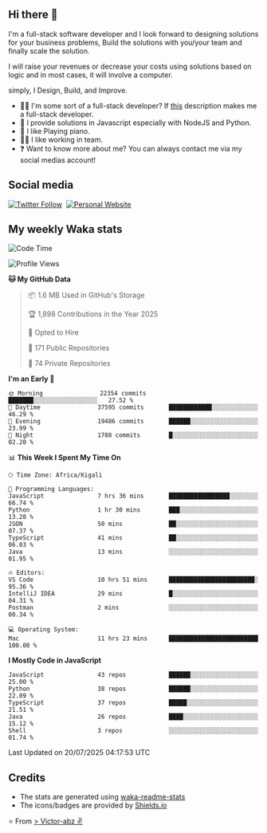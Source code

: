 ## Hi there 👋
I'm a full-stack software developer and I look forward to designing solutions for your business problems, Build the solutions with you/your team and finally scale the solution.

I will raise your revenues or decrease your costs using solutions based on logic and in most cases, it will involve a computer.

simply, I Design, Build, and Improve.

- 👨‍💻 I'm some sort of a full-stack developer? If [this](https://www.w3schools.com/whatis/whatis_fullstack.asp) description makes me a full-stack developer.
- 🌱 I provide solutions in Javascript especially with NodeJS and Python. 
- 🎹 I like Playing piano.
- 👯‍♀️ I like working in team.
- ❓ Want to know more about me? You can always contact me via my social medias account!

## Social media
[![Twitter Follow](https://img.shields.io/twitter/follow/vicky_abz?color=%231DA1F2&label=Twitter&style=for-the-badge&logo=twitter&logoColor=ffffff)](https://twitter.com/vicky_abz)
‎‎ [![Personal Website](https://img.shields.io/static/v1?label=visit&message=victor-abz.com&color=%235F021F&style=for-the-badge)](https://victor-abz.com/)

## My weekly Waka stats
<!--START_SECTION:waka-->
![Code Time](http://img.shields.io/badge/Code%20Time-1%2C856%20hrs%2042%20mins-blue)

![Profile Views](http://img.shields.io/badge/Profile%20Views-0-blue)

**🐱 My GitHub Data** 

> 📦 1.6 MB Used in GitHub's Storage 
 > 
> 🏆 1,898 Contributions in the Year 2025
 > 
> 💼 Opted to Hire
 > 
> 📜 171 Public Repositories 
 > 
> 🔑 74 Private Repositories 
 > 
**I'm an Early 🐤** 

```text
🌞 Morning                22354 commits       ███████░░░░░░░░░░░░░░░░░░   27.52 % 
🌆 Daytime                37595 commits       ████████████░░░░░░░░░░░░░   46.29 % 
🌃 Evening                19486 commits       ██████░░░░░░░░░░░░░░░░░░░   23.99 % 
🌙 Night                  1788 commits        █░░░░░░░░░░░░░░░░░░░░░░░░   02.20 % 
```


📊 **This Week I Spent My Time On** 

```text
🕑︎ Time Zone: Africa/Kigali

💬 Programming Languages: 
JavaScript               7 hrs 36 mins       █████████████████░░░░░░░░   66.74 % 
Python                   1 hr 30 mins        ███░░░░░░░░░░░░░░░░░░░░░░   13.28 % 
JSON                     50 mins             ██░░░░░░░░░░░░░░░░░░░░░░░   07.37 % 
TypeScript               41 mins             ██░░░░░░░░░░░░░░░░░░░░░░░   06.03 % 
Java                     13 mins             ░░░░░░░░░░░░░░░░░░░░░░░░░   01.95 % 

🔥 Editors: 
VS Code                  10 hrs 51 mins      ████████████████████████░   95.36 % 
IntelliJ IDEA            29 mins             █░░░░░░░░░░░░░░░░░░░░░░░░   04.31 % 
Postman                  2 mins              ░░░░░░░░░░░░░░░░░░░░░░░░░   00.34 % 

💻 Operating System: 
Mac                      11 hrs 23 mins      █████████████████████████   100.00 % 
```

**I Mostly Code in JavaScript** 

```text
JavaScript               43 repos            ██████░░░░░░░░░░░░░░░░░░░   25.00 % 
Python                   38 repos            ██████░░░░░░░░░░░░░░░░░░░   22.09 % 
TypeScript               37 repos            █████░░░░░░░░░░░░░░░░░░░░   21.51 % 
Java                     26 repos            ████░░░░░░░░░░░░░░░░░░░░░   15.12 % 
Shell                    3 repos             ░░░░░░░░░░░░░░░░░░░░░░░░░   01.74 % 
```




 Last Updated on 20/07/2025 04:17:53 UTC
<!--END_SECTION:waka-->

## Credits
- The stats are generated using [waka-readme-stats](https://github.com/anmol098/waka-readme-stats)
- The icons/badges are provided by [Shields.io](https://shields.io/)

⭐️ From [> Victor-abz ✌](https://victor-abz.com/)
